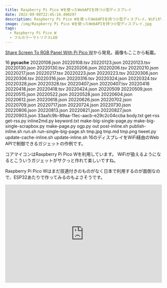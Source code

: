 ```yaml
---
title: Raspberry Pi Pico Wを使ったWebAPIを持つ小型ディスプレイ
date: 2022-09-08T22:45:14.490297
description: Raspberry Pi Pico Wを使ったWebAPIを持つ小型ディスプレイ。WiFiがあるとこういうのが出来ていいよね
image: /img/Raspberry Pi Pico Wを使ったWebAPIを持つ小型ディスプレイ.jpg
tags:
  - Raspberry Pi Pico W
  - フルカラーマトリクスLED
---
```

[Share Screen To RGB Panel With Pi Pico W](https://hackaday.com/2022/08/28/share-screen-to-rgb-panel-with-pi-pico-w/)から発見。画像もここから転載。

16 __pycache__ 20220108.json 20220108.tsv 20220123.json 20220123.tsv 20220130.json 20220130.tsv 20220206.json 20220206.tsv 20220210.json 20220217.json 20220217.tsv 20220223.json 20220223.tsv 20220306.json 20220306.tsv 20220316.json 20220316.tsv 20220324.json 20220324.tsv 20220328.json 20220328.tsv 20220407.json 20220407.tsv 20220418 20220418.json 20220418.tsv 20220424.json 20220509 20220509.json 20220515.json 20220522.json 20220528.json 20220604.json 20220612.json 20220618.json 20220626.json 20220702.json 20220709.json 20220717.json 20220724.json 20220730.json 20220806.json 20220813.json 20220821.json 20220827.json 20220903.json 33aa1c9b-89aa-11ec-aacb-e29c2c04ccba body.txt get-rss get-rss.py inline2md.py keyword.txt make-big-single-page.py make-big-single-scrapbox.py make-page.py ogp.py out post-inline.sh publish-inline.sh run.sh run-single-big-page.sh tmp.jpg tmp.md tmp.png tweet.py update-cache-inline.sh update-inline.sh 16のディスプレイをWiFi経由のWeb APIで制御できるガジェットの作例です。

コアマイコンはRaspberry Pi Pico Wを利用しています。
WiFiが扱えるようになるとこういうガジェットがサクっと作れて楽しいですね。

Raspberry Pi Pico Wはまだ技適付きのものがなく日本で利用するのが面倒なので、ESP32あたりで作ってみるのもよさそうです。

<iframe width="100%" height="315" src="https://www.youtube.com/embed/yzRHAdS9FLY" title="YouTube video player" frameborder="0" allow="accelerometer; autoplay; clipboard-write; encrypted-media; gyroscope; picture-in-picture" allowfullscreen></iframe>


